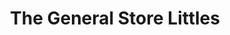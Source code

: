 ---
title: "The General Store Littles"
url: /newport-beach/the-general-store-littles/
shop: Kleidung
---